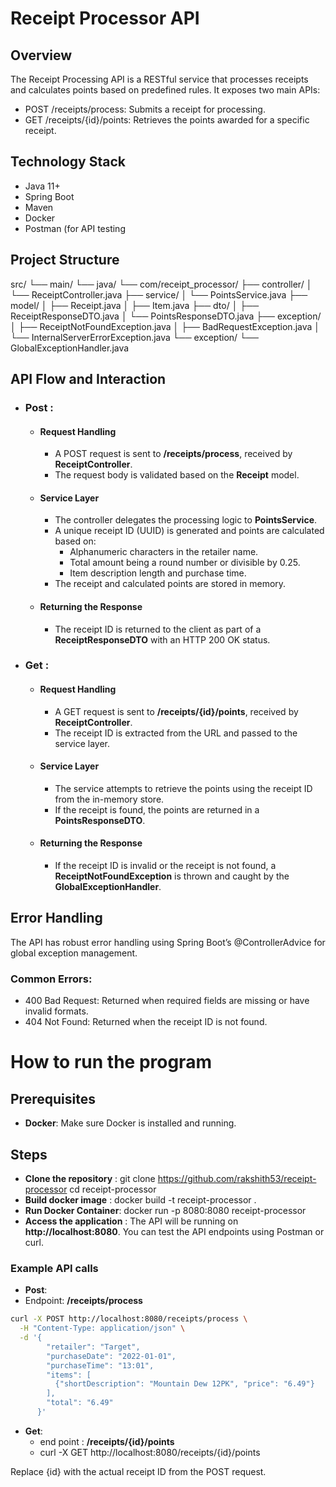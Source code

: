 # Receipt Processor API

## Overview
The Receipt Processing API is a RESTful service that processes receipts and calculates points based on predefined rules. It exposes two main APIs:

* POST /receipts/process: Submits a receipt for processing.
* GET /receipts/{id}/points: Retrieves the points awarded for a specific receipt.

## Technology Stack

* Java 11+
* Spring Boot
* Maven
* Docker
* Postman (for API testing

## Project Structure
src/
 └── main/
     └── java/
         └── com/receipt_processor/
             ├── controller/
             │   └── ReceiptController.java
             ├── service/
             │   └── PointsService.java
             ├── model/
             │   ├── Receipt.java
             │   ├── Item.java
             ├── dto/
             │   ├── ReceiptResponseDTO.java
             │   └── PointsResponseDTO.java
             ├── exception/
             │   ├── ReceiptNotFoundException.java
             │   ├── BadRequestException.java
             │   └── InternalServerErrorException.java
             └── exception/
                 └── GlobalExceptionHandler.java

## API Flow and Interaction

* ### Post :

  * #### Request Handling

    * A POST request is sent to **/receipts/process**, received by **ReceiptController**.
    * The request body is validated based on the **Receipt** model.

  * #### Service Layer

    * The controller delegates the processing logic to **PointsService**.
    * A unique receipt ID (UUID) is generated and points are calculated based on:
       *  Alphanumeric characters in the retailer name.
       *  Total amount being a round number or divisible by 0.25.
       *  Item description length and purchase time.
    * The receipt and calculated points are stored in memory.

  * #### Returning the Response

    * The receipt ID is returned to the client as part of a **ReceiptResponseDTO** with an HTTP 200 OK status.


* ### Get :

  * #### Request Handling
  
    * A GET request is sent to **/receipts/{id}/points**, received by **ReceiptController**.
    * The receipt ID is extracted from the URL and passed to the service layer.
    
  * #### Service Layer
    
    * The service attempts to retrieve the points using the receipt ID from the in-memory store.
    * If the receipt is found, the points are returned in a **PointsResponseDTO**.
    
  * #### Returning the Response
    * If the receipt ID is invalid or the receipt is not found, a **ReceiptNotFoundException** is thrown and caught by the **GlobalExceptionHandler**.

## Error Handling

The API has robust error handling using Spring Boot’s @ControllerAdvice for global exception management.

### Common Errors:
  * 400 Bad Request: Returned when required fields are missing or have invalid formats.
  * 404 Not Found: Returned when the receipt ID is not found.


# How to run the program

## Prerequisites 
  * **Docker**: Make sure Docker is installed and running.

## Steps
 * **Clone the repository** :
    git clone https://github.com/rakshith53/receipt-processor
    cd receipt-processor
 * **Build docker image** :
    docker build -t receipt-processor .
 * **Run Docker Container**:
    docker run -p 8080:8080 receipt-processor
 * **Access the application** :
    The API will be running on **http://localhost:8080**. You can test the API endpoints using Postman or curl.


### Example API calls

  * **Post**:
  * Endpoint: **/receipts/process**
  
  ```bash
  curl -X POST http://localhost:8080/receipts/process \
    -H "Content-Type: application/json" \
    -d '{
          "retailer": "Target",
          "purchaseDate": "2022-01-01",
          "purchaseTime": "13:01",
          "items": [
            {"shortDescription": "Mountain Dew 12PK", "price": "6.49"}
          ],
          "total": "6.49"
        }'
   ```

  * **Get**:
    * end point : **/receipts/{id}/points**
    * curl -X GET http://localhost:8080/receipts/{id}/points

Replace {id} with the actual receipt ID from the POST request.





